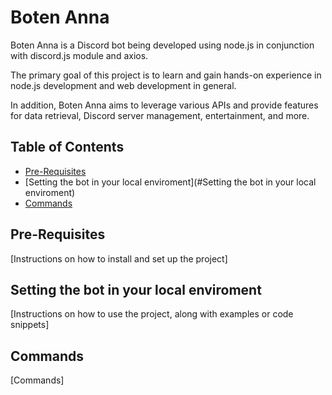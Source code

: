 # Boten Anna

Boten Anna is a Discord bot being developed using node.js in conjunction with discord.js module and axios.

The primary goal of this project is to learn and gain hands-on experience in node.js development and web development in general.

In addition, Boten Anna aims to leverage various APIs and provide features for data retrieval, Discord server management, entertainment, and more.

## Table of Contents
- [Pre-Requisites](#Pre-Requisites)
- [Setting the bot in your local enviroment](#Setting the bot in your local enviroment)
- [Commands](#usage)


## Pre-Requisites

[Instructions on how to install and set up the project]

## Setting the bot in your local enviroment

[Instructions on how to use the project, along with examples or code snippets]

## Commands

[Commands]

